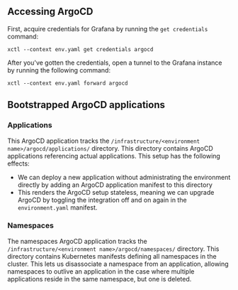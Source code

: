 
## Accessing ArgoCD

First, acquire credentials for Grafana by running the `get credentials`
command:

```shell
xctl --context env.yaml get credentials argocd
```

After you've gotten the credentials, open a tunnel to the Grafana instance by
running the following command:

```shell
xctl --context env.yaml forward argocd
```

## Bootstrapped ArgoCD applications

### Applications

This ArgoCD application tracks the
`/infrastructure/<environment name>/argocd/applications/` directory. This
directory contains ArgoCD applications referencing actual applications. This
setup has the following effects:

- We can deploy a new application without administrating the environment
    directly by adding an ArgoCD application manifest to this directory
- This renders the ArgoCD setup stateless, meaning we can upgrade ArgoCD by
    toggling the integration off and on again in the `environment.yaml`
	manifest.

### Namespaces

The namespaces ArgoCD application tracks the
`/infrastructure/<environment name>/argocd/namespaces/` directory. This
directory contains Kubernetes manifests defining all namespaces in the cluster.
This lets us disassociate a namespace from an application, allowing namespaces
to outlive an application in the case where multiple applications reside in the
same namespace, but one is deleted.

